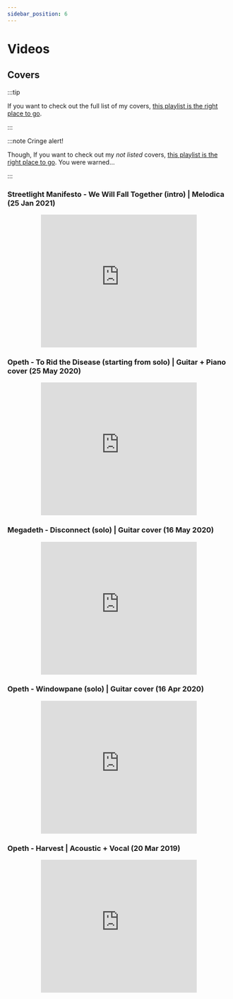 ```yaml
---
sidebar_position: 6
---
```


# Videos

## Covers

:::tip

If you want to check out the full list of my covers, [this playlist is the right place to go](https://www.youtube.com/playlist?list=PLj3dKq6YF-ShA1kII7nmpA4azt1D_Is51).

:::

:::note Cringe alert!

Though, If you want to check out my _not listed_ covers, [this playlist is the right place to go](https://www.youtube.com/playlist?list=PLj3dKq6YF-ShGESZJT9AhElt2Vehi1Ucq). You were warned...

:::

### Streetlight Manifesto - We Will Fall Together (intro) | Melodica  (25 Jan 2021)
<p align="center"><iframe width="70%" height="300" src="https://www.youtube.com/embed/VNgDEIwpPZM" title="YouTube video player" frameborder="0" allow="accelerometer; autoplay; clipboard-write; encrypted-media; gyroscope; picture-in-picture" allowfullscreen></iframe></p>

### Opeth - To Rid the Disease (starting from solo) | Guitar + Piano cover (25 May 2020)
<p align="center"><iframe width="70%" height="300" src="https://www.youtube.com/embed/L6zS7AAW0Co" title="YouTube video player" frameborder="0" allow="accelerometer; autoplay; clipboard-write; encrypted-media; gyroscope; picture-in-picture" allowfullscreen></iframe></p>

### Megadeth - Disconnect (solo) | Guitar cover (16 May 2020)
<p align="center"><iframe width="70%" height="300" src="https://www.youtube.com/embed/kaB-UMZfjSA" title="YouTube video player" frameborder="0" allow="accelerometer; autoplay; clipboard-write; encrypted-media; gyroscope; picture-in-picture" allowfullscreen></iframe></p>

### Opeth - Windowpane (solo) | Guitar cover (16 Apr 2020)
<p align="center"><iframe width="70%" height="300" src="https://www.youtube.com/embed/aoJMeuwsZxY" title="YouTube video player" frameborder="0" allow="accelerometer; autoplay; clipboard-write; encrypted-media; gyroscope; picture-in-picture" allowfullscreen></iframe></p>

### Opeth - Harvest | Acoustic + Vocal (20 Mar 2019)
<p align="center"><iframe width="70%" height="300" src="https://www.youtube.com/embed/HEAqZN_saOY" title="YouTube video player" frameborder="0" allow="accelerometer; autoplay; clipboard-write; encrypted-media; gyroscope; picture-in-picture" allowfullscreen></iframe></p>